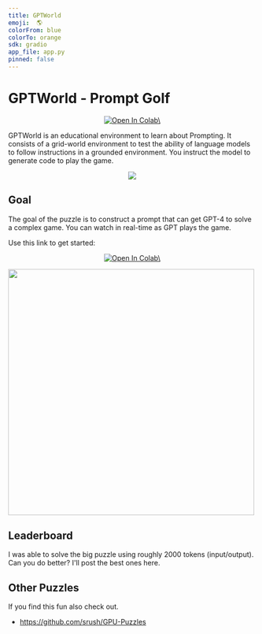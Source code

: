 ```yaml
---
title: GPTWorld
emoji:  🌎
colorFrom: blue
colorTo: orange
sdk: gradio
app_file: app.py
pinned: false
---
```


# GPTWorld - Prompt Golf

<p align="center">
<a href="https://colab.research.google.com/github/srush/GPTWorld-Challenge/blob/main/GPT4_game.ipynb" target="_parent"><img src="https://colab.research.google.com/assets/colab-badge.svg" alt="Open In Colab\"/></a>
</p>

GPTWorld is an educational environment to learn about Prompting.
It consists of a grid-world environment to test the ability of language models to follow instructions in a grounded environment. 
You instruct the model to generate code to play the game. 

<p align="center">
<img src="https://user-images.githubusercontent.com/35882/234447369-6a4ca94d-5bb8-4c8e-a34d-a1ff0614bf7d.gif" />
</p>

## Goal

The goal of the puzzle is to construct a prompt that can get GPT-4 to solve a complex game. You can watch in real-time as GPT plays the game. 

Use this link to get started: 

<p align="center">
<a href="https://colab.research.google.com/github/srush/GPTWorld-Challenge/blob/main/GPT4_game.ipynb" target="_parent"><img src="https://colab.research.google.com/assets/colab-badge.svg" alt="Open In Colab\"/></a>
</p>

<img width=500px src="https://user-images.githubusercontent.com/35882/234614176-789fd6a8-bc7c-4f42-889b-81b3879cca36.png"/>

## Leaderboard

I was able to solve the big puzzle using roughly 2000 tokens (input/output). Can you do better? I'll post the best ones here.

## Other Puzzles

If you find this fun also check out.

* https://github.com/srush/GPU-Puzzles
